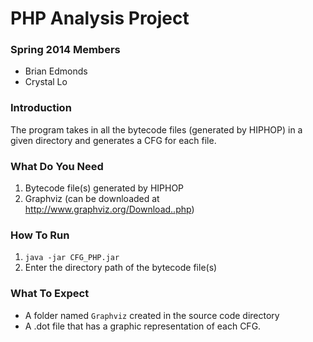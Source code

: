 PHP Analysis Project
===========

### Spring 2014 Members
* Brian Edmonds
* Crystal Lo

### Introduction
The program takes in all the bytecode files (generated by HIPHOP) in a given directory and generates a CFG for each file.

### What Do You Need
1. Bytecode file(s) generated by HIPHOP
2. Graphviz (can be downloaded at http://www.graphviz.org/Download..php)

### How To Run
1. `java -jar CFG_PHP.jar`
2. Enter the directory path of the bytecode file(s)

### What To Expect
* A folder named `Graphviz` created in the source code directory
* A .dot file that has a graphic representation of each CFG.
